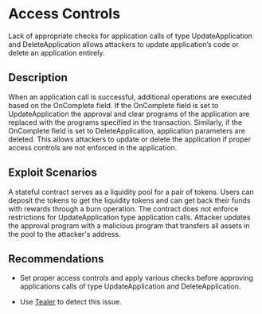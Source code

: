 # Access Controls

Lack of appropriate checks for application calls of type UpdateApplication and DeleteApplication allows attackers to update application’s code or delete an application entirely.

## Description

When an application call is successful, additional operations are executed based on the OnComplete field. If the OnComplete field is set to UpdateApplication the approval and clear programs of the application are replaced with the programs specified in the transaction. Similarly, if the OnComplete field is set to DeleteApplication, application parameters are deleted.
This allows attackers to update or delete the application if proper access controls are not enforced in the application.

## Exploit Scenarios

A stateful contract serves as a liquidity pool for a pair of tokens. Users can deposit the tokens to get the liquidity tokens and can get back their funds with rewards through a burn operation. The contract does not enforce restrictions for UpdateApplication type application calls. Attacker updates the approval program with a malicious program that transfers all assets in the pool to the attacker's address.

## Recommendations

- Set proper access controls and apply various checks before approving applications calls of type UpdateApplication and DeleteApplication.

- Use [Tealer](https://github.com/crytic/tealer) to detect this issue.
